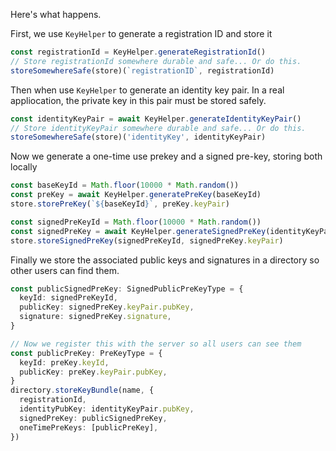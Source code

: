 Here's what happens.

First, we use `KeyHelper` to generate a registration ID and store it

```ts
const registrationId = KeyHelper.generateRegistrationId()
// Store registrationId somewhere durable and safe... Or do this.
storeSomewhereSafe(store)(`registrationID`, registrationId)
```

Then when use `KeyHelper` to generate an identity key pair. In a real appliocation,
the private key in this pair must be stored safely.

```ts
const identityKeyPair = await KeyHelper.generateIdentityKeyPair()
// Store identityKeyPair somewhere durable and safe... Or do this.
storeSomewhereSafe(store)('identityKey', identityKeyPair)
```

Now we generate a one-time use prekey and a signed pre-key, storing both locally

```ts
const baseKeyId = Math.floor(10000 * Math.random())
const preKey = await KeyHelper.generatePreKey(baseKeyId)
store.storePreKey(`${baseKeyId}`, preKey.keyPair)

const signedPreKeyId = Math.floor(10000 * Math.random())
const signedPreKey = await KeyHelper.generateSignedPreKey(identityKeyPair, signedPreKeyId)
store.storeSignedPreKey(signedPreKeyId, signedPreKey.keyPair)
```

Finally we store the associated public keys and signatures in a directory so other users can find them.

```ts
const publicSignedPreKey: SignedPublicPreKeyType = {
  keyId: signedPreKeyId,
  publicKey: signedPreKey.keyPair.pubKey,
  signature: signedPreKey.signature,
}

// Now we register this with the server so all users can see them
const publicPreKey: PreKeyType = {
  keyId: preKey.keyId,
  publicKey: preKey.keyPair.pubKey,
}
directory.storeKeyBundle(name, {
  registrationId,
  identityPubKey: identityKeyPair.pubKey,
  signedPreKey: publicSignedPreKey,
  oneTimePreKeys: [publicPreKey],
})
```
